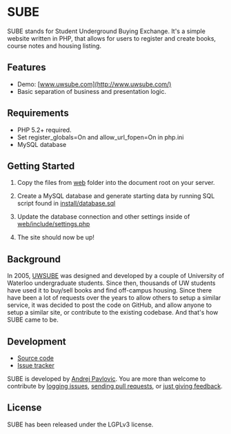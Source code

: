 SUBE
=======

SUBE stands for Student Underground Buying Exchange. It's a simple website written in PHP, that allows for users to register and create books, course notes and housing listing.

Features
--------

  * Demo: [www.uwsube.com](http://www.uwsube.com/)
  * Basic separation of business and presentation logic.

Requirements
--------

  * PHP 5.2+ required.
  * Set register_globals=On and allow_url_fopen=On in php.ini
  * MySQL database

Getting Started
--------

  1. Copy the files from [web](https://github.com/andrejpavlovic/sube/tree/master/web) folder into the document root on your server.
  
  2. Create a MySQL database and generate starting data by running SQL script found in [install/database.sql](https://github.com/andrejpavlovic/sube/blob/master/install/database.sql)
  
  3. Update the database connection and other settings inside of [web/include/settings.php](https://github.com/andrejpavlovic/sube/blob/master/web/include/settings.php)

  4. The site should now be up!

Background
--------

In 2005, [UWSUBE](http://www.uwsube.com/) was designed and developed by a couple of University of Waterloo undergraduate students. Since then, thousands of UW students have used it to buy/sell books and find off-campus housing. Since there have been a lot of requests over the years to allow others to setup a similar service, it was decided to post the code on GitHub, and allow anyone to setup a similar site, or contribute to the existing codebase. And that's how SUBE came to be.

Development
--------

  * [Source code](https://github.com/andrejpavlovic/sube)
  * [Issue tracker](https://github.com/andrejpavlovic/sube/issues)

SUBE is developed by [Andrej Pavlovic](mailto:andrej.pavlovic@pokret.org). You are more than welcome to contribute by [logging issues](https://github.com/andrejpavlovic/sube/issues), [sending pull requests](http://help.github.com/send-pull-requests/), or [just giving feedback](mailto:andrej.pavlovic@pokret.org).

License
--------

SUBE has been released under the LGPLv3 license.
